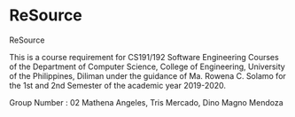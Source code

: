 # ReSource

ReSource

This is a course requirement for CS191/192 Software Engineering Courses of the Department of
Computer Science, College of Engineering, University of the Philippines, Diliman under the guidance of
Ma. Rowena C. Solamo for the 1st and 2nd Semester of the academic year 2019-2020.

Group Number : 02
Mathena Angeles, Tris Mercado, Dino Magno Mendoza
